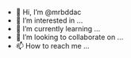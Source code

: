 - 👋 Hi, I’m @mrbddac
- 👀 I’m interested in ...
- 🌱 I’m currently learning ...
- 💞️ I’m looking to collaborate on ...
- 📫 How to reach me ...

<!---
mrbddac/mrbddac is a ✨ special ✨ repository because its `README.md` (this file) appears on your GitHub profile.
You can click the Preview link to take a look at your changes.
--->
